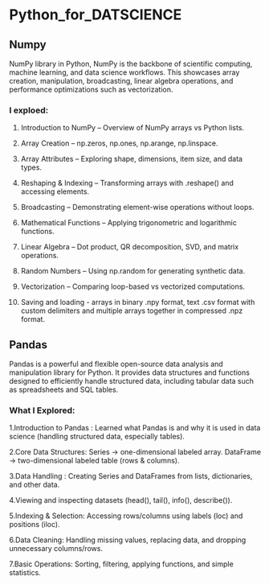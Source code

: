# Python_for_DATSCIENCE

## Numpy
NumPy library in Python, NumPy is the backbone of scientific computing, machine learning, and data science workflows. This showcases array creation, manipulation, broadcasting, linear algebra operations, and performance optimizations such as vectorization. 

### I exploed: 
1. Introduction to NumPy – Overview of NumPy arrays vs Python lists.

2. Array Creation – np.zeros, np.ones, np.arange, np.linspace.

3. Array Attributes – Exploring shape, dimensions, item size, and data types.

4. Reshaping & Indexing – Transforming arrays with .reshape() and accessing elements.

5. Broadcasting – Demonstrating element-wise operations without loops.

6. Mathematical Functions – Applying trigonometric and logarithmic functions.

7. Linear Algebra – Dot product, QR decomposition, SVD, and matrix operations.

8. Random Numbers – Using np.random for generating synthetic data.

9. Vectorization – Comparing loop-based vs vectorized computations.

10. Saving and loading - arrays in binary .npy format, text .csv format with custom delimiters and multiple arrays together in compressed .npz format.


## Pandas
Pandas is a powerful and flexible open-source data analysis and manipulation library for Python. It provides data structures and functions designed to efficiently handle structured data, including tabular data such as spreadsheets and SQL tables.

### What I Explored:
1.Introduction to Pandas : Learned what Pandas is and why it is used in data science (handling structured data, especially tables).

2.Core Data Structures:
Series → one-dimensional labeled array.
DataFrame → two-dimensional labeled table (rows & columns).

3.Data Handling : Creating Series and DataFrames from lists, dictionaries, and other data.

4.Viewing and inspecting datasets (head(), tail(), info(), describe()).

5.Indexing & Selection: Accessing rows/columns using labels (loc) and positions (iloc).

6.Data Cleaning: Handling missing values, replacing data, and dropping unnecessary columns/rows.

7.Basic Operations: Sorting, filtering, applying functions, and simple statistics.

